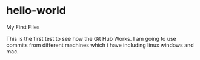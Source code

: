 # hello-world
My First Files

This is the first test to see how the Git Hub Works. I am going to use commits from different machines which i have including linux windows and mac.
